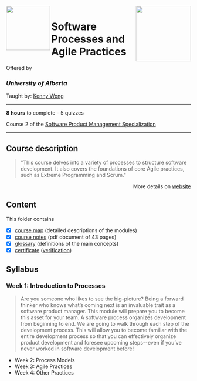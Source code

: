 <a href="https://www.coursera.org/learn/software-processes-and-agile-practices">
<img src="/img/Software%20Processes%20and%20Agile%20Practices%20logo.avif" width="150" align="right">
</a>

<img src="https://upload.wikimedia.org/wikipedia/en/e/e8/University_of_Alberta_Logo_%282021%29.svg" width="120" height="120" align="left">

# Software Processes and Agile Practices

Offered by 
### *University of Alberta*

Taught by: [Kenny Wong](https://www.coursera.org/instructor/kennyw)

---

**8 hours** to complete - 5 quizzes

Course 2 of the [Software Product Management Specialization](../) 

---

## Course description

>"This course delves into a variety of processes to structure software development. It also covers the foundations of core Agile practices, such as Extreme Programming and Scrum."

<p align="right">More details on <a href="https://www.coursera.org/learn/software-processes-and-agile-practices">website</a></p>

## Content
This folder contains 
- [x] [course map](./Resources/Course-Map---Software-Processes-and-Agile-Practices.pdf) (detailed descriptions of the modules)
- [x] [course notes](./Resources/Course-Notes---Software-Processes-and-Agile-Practices.pdf) (pdf document of 43 pages)
- [x] [glossary](./Resources/Glossary---Software-Processes-and-Agile-Practices.pdf) (definitions of the main concepts)
- [x] [certificate](./Certificate/Coursera_Certificate_Software_Processes_and_Agile_Practices.pdf) ([verification](https://coursera.org/verify/HE2XQHEMY4X2))

## Syllabus
### Week 1: Introduction to Processes
>Are you someone who likes to see the big-picture? Being a forward thinker who knows what’s coming next is an invaluable trait as a software product manager. This module will prepare you to become this asset for your team. A software process organizes development from beginning to end. We are going to walk through each step of the development process. This will allow you to become familiar with the entire development process so that you can effectively organize product development and foresee upcoming steps--even if you’ve never worked in software development before!
- Week 2: Process Models
- Week 3: Agile Practices
- Week 4: Other Practices




